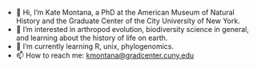- 👋 Hi, I’m Kate Montana, a PhD at the American Museum of Natural History and the Graduate Center of the City University of New York.
- 👀 I’m interested in arthropod evolution, biodiversity science in general, and learning about the history of life on earth.
- 🌱 I’m currently learning R, unix, phylogenomics.
- 📫 How to reach me: kmontana@gradcenter.cuny.edu

<!---
kmontana13/kmontana13 is a ✨ special ✨ repository because its `README.md` (this file) appears on your GitHub profile.
You can click the Preview link to take a look at your changes.
--->
